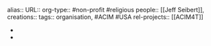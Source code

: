alias::
URL::
org-type:: #non-profit #religious
people:: [[Jeff Seibert]],
creations::
tags:: organisation, #ACIM #USA
rel-projects:: [[ACIM4T]]



-
-
